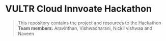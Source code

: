 # VULTR Cloud Innvoate Hackathon

> This repository contains the project and resources to the Hackathon
> **Team members:** Aravinthan, Vishwadharani, Nickil vishwaa and Naveen

